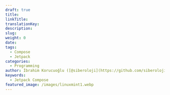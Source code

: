 ```yaml
---
draft: true
title:
linkTitle:
translationKey:
description:
slug:
weight: 0
date:
tags:
  - Compose
  - Jetpack
categories:
  - Programming
author: İbrahim Korucuoğlu ([@siberoloji](https://github.com/siberoloji))
keywords:
  - Jetpack Compose
featured_image: /images/linuxmint1.webp
---
```

